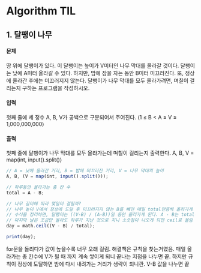 # Algorithm TIL

## 1. 달팽이 나무

#### 문제

땅 위에 달팽이가 있다. 이 달팽이는 높이가 V미터인 나무 막대를 올라갈 것이다.
달팽이는 낮에 A미터 올라갈 수 있다. 하지만, 밤에 잠을 자는 동안 B미터 미끄러진다. 또, 정상에 올라간 후에는 미끄러지지 않는다.
달팽이가 나무 막대를 모두 올라가려면, 며칠이 걸리는지 구하는 프로그램을 작성하시오.

#### 입력

첫째 줄에 세 정수 A, B, V가 공백으로 구분되어서 주어진다. (1 ≤ B < A ≤ V ≤ 1,000,000,000)

#### 출력

첫째 줄에 달팽이가 나무 막대를 모두 올라가는데 며칠이 걸리는지 출력한다.
A, B, V = map(int, input().split())

```jsx
// A = 낮에 올라간 거리, B = 밤에 미끄러진 거리, V = 나무 막대의 높이
A, B, (V = map(int, input().split()));

// 하루동안 올라가는 총 칸 수
total = A - B;

// 나무 길이에 따라 몇일이 걸릴까?
// 나무 높이 V에서 정상에 도달 후 미끄러지지 않는 B를 빼면 매일 total만큼씩 올라가게 된다.
// 수식을 정리하면, 달팽이는 ((V-B) / (A-B))일 동안 올라가게 된다. A - B는 total이니깐 total 을 나누면 된다.
// 마지막 날은 조금만 올라도 하루가 지난 것으로 치니 소숫점이 나오게 되면 ceil로 올림 처리해 하루를 더 세준다.
day = math.ceil((V - B) / total);

print(day);
```

for문을 돌리다가 값이 높을수록 너무 오래 걸림.
해결책은 규칙을 찾는거였음.
매일 올라가는 총 칸수에 V가 될 때 까지 계속 쌓이게 되니 끝나는 지점을 나누면 끝.
하지만 규칙이 정상에 도달하면 밤에 다시 내려가는 거리가 생략이 되니깐. V-B 값을 나누면 끝
